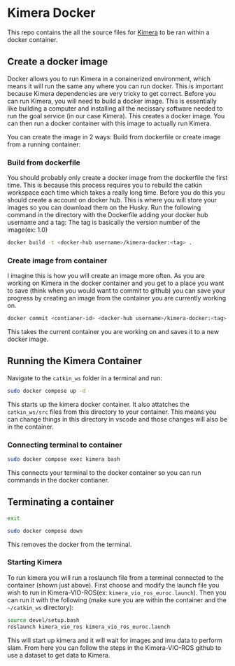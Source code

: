 # Kimera Docker

This repo contains the all the source files for [Kimera](https://github.com/MIT-SPARK/Kimera) to be ran within a docker container.


## Create a docker image

Docker allows you to run Kimera in a conainerized environment, which means it will run the same any where you can run docker. This is important because Kimera dependencies are very tricky to get correct. Before you can run Kimera, you will need to build a docker image. This is essentially like building a computer and installing all the necissary software needed to run the goal service (in our case Kimera). This creates a docker image. You can then run a docker container with this image to actually run Kimera.

You can create the image in 2 ways: Build from dockerfile or create image from a running container:

### Build from dockerfile

You should probably only create a docker image from the dockerfile the first time. This is because this process requires you to rebuild the catkin workspace each time which takes a really long time. Before you do this you should create a account on docker hub. This is where you will store your images so you can download them on the Husky. Run the following command in the directory with the Dockerfile adding your docker hub username and a tag: The tag is basically the version number of the image(ex: 1.0)

```bash
docker build -t <docker-hub username>/kimera-docker:<tag> .
```

### Create image from container

I imagine this is how you will create an image more often. As you are working on Kimera in the docker container and you get to a place you want to save (think when you would want to commit to github) you can save your progress by creating an image from the container you are currently working on.

```bash
docker commit <contianer-id> <docker-hub username>/kimera-docker:<tag>
```

This takes the current container you are working on and saves it to a new docker image.

## Running the Kimera Container

Navigate to the `catkin_ws` folder in a terminal and run:

```bash
sudo docker compose up -d
```

This starts up the kimera docker container. It also attatches the `catkin_ws/src` files from this directory to your container. This means you can change things in this directory in vscode and those changes will also be in the container.

### Connecting terminal to container

```bash
sudo docker compose exec kimera bash
```

This connects your terminal to the docker container so you can run commands in the docker contianer.

## Terminating a container

```bash
exit

sudo docker compose down
```

This removes the docker from the terminal.

### Starting Kimera

To run kimera you will run a roslaunch file from a terminal connected to the container (shown just above). First choose and modify the launch file you wish to run in Kimera-VIO-ROS(ex: `kimera_vio_ros_euroc.launch`). Then you can run it with the following (make sure you are within the container and the `~/catkin_ws` directory):

```bash
source devel/setup.bash
roslaunch kimera_vio_ros kimera_vio_ros_euroc.launch
```

This will start up kimera and it will wait for images and imu data to perform slam. From here you can follow the steps in the Kimera-VIO-ROS github to use a dataset to get data to Kimera.


